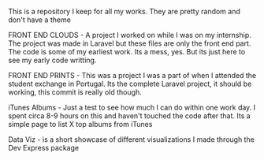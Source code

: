 This is a repository I keep for all my works. They are pretty random and don't have a theme

FRONT END CLOUDS -
A project I worked on while I was on my internship. The project was made in Laravel but these files are only the front end part. The code is some of my earliest work. Its a mess, yes. But its just here to see my early code writting.

FRONT END PRINTS - 
This was a project I was a part of when I attended the student exchange in Portugal. Its the complete Laravel project, it should be working, this commit is really old though.

iTunes Albums - 
Just a test to see how much I can do within one work day. I spent circa 8-9 hours on this and haven't touched the code after that. Its a simple page to list X top albums from iTunes

Data Viz - is a short showcase of different visualizations I made through the Dev Express package
